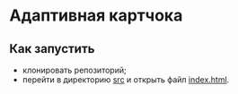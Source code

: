 # Адаптивная картчока
## Как запустить
- клонировать репозиторий;
- перейти в директорию [src](src) и открыть файл [index.html](src/index.html).
